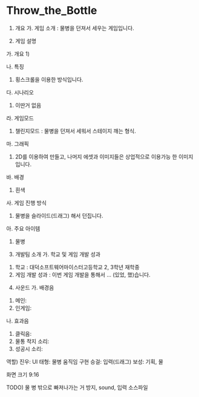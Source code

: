 # Throw_the_Bottle
1. 개요
 가. 게임 소개 : 물병을 던져서 세우는 게임입니다.

2. 게임 설명
 
 가. 개요
  1)
 
 나. 특징
  1) 횡스크롤을 이용한 방식입니다.
 
 다. 시나리오
  1) 이딴거 없음
 
 라. 게임모드
  1) 챌린지모드 : 물병을 던져서 세워서 스테이지 깨는 형식.
 
 마. 그래픽
  1) 2D를 이용하여 만들고, 나머지 에셋과 이미지들은 상업적으로 이용가능 한 이미지입니다.
 
 바. 배경
  1) 흰색
 
 사. 게임 진행 방식
  1) 물병을 슬라이드(드래그) 해서 던집니다.
 
 아. 주요 아이템
  1) 물병

3. 개발팀 소개
 가. 학교 및 게임 개발 성과
  1) 학교 : 대덕소프트웨어마이스터고등학교 2, 3학년 재학중
  2) 게임 개발 성과 : 이번 게임 개발을 통해서 ... (있었, 했)습니다.

4. 사운드
 가. 배경음
  1) 메인:
  2) 인게임:
 
 나. 효과음
  1) 클릭음:
  2) 물통 착지 소리:
  3) 성공시 소리:

역할)
 진우: UI
 태형: 물병 움직임 구현
 승걸: 입력(드래그)
 보성: 기획, 물 

화면 크기 9:16


TODO)
 물 병 밖으로 빠져나가는 거 방지, sound, 입력 소스파일 
